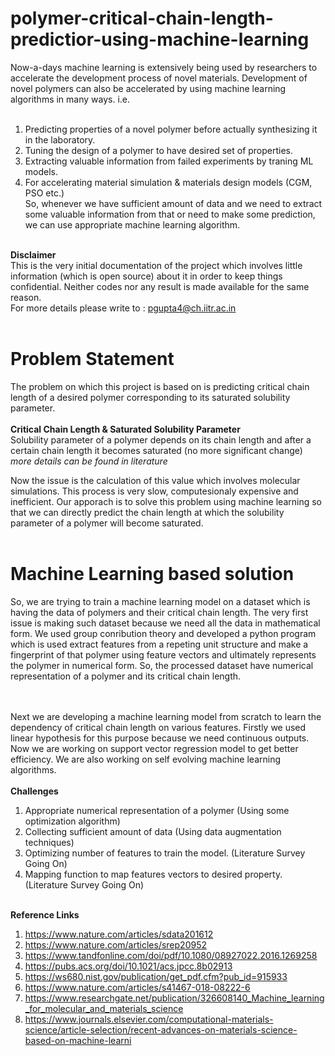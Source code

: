 # polymer-critical-chain-length-predictior-using-machine-learning

Now-a-days machine learning is extensively being used by researchers to accelerate the development process of novel materials. Development of novel polymers can also be accelerated by using machine learning algorithms in many ways. 
i.e. <br/><br/>
1) Predicting properties of a novel polymer before actually synthesizing it in the laboratory.<br/>
2) Tuning the design of a polymer to have desired set of properties.<br/>
3) Extracting valuable information from failed experiments by traning ML models.<br/>
4) For accelerating material simulation & materials design models (CGM, PSO etc.)<br/>
So, whenever we have sufficient amount of data and we need to extract some valuable information from that or need to make some prediction, we can use appropriate machine learning algorithm.
<br/><br/>

**Disclaimer**<br/>This is the very initial documentation of the project which involves little information (which is open source) about it in order to keep things confidential. Neither codes nor any result is made available for the same reason.<br/>For more details please write to : pgupta4@ch.iitr.ac.in
<br/><br/>

# Problem Statement
The problem on which this project is based on is predicting critical chain length of a desired polymer corresponding to its saturated solubility parameter.<br/><br/>
**Critical Chain Length & Saturated Solubility Parameter**<br/>
Solubility parameter of a polymer depends on its chain length and after a certain chain length it becomes saturated (no more significant change) *more details can be found in literature*<br/>

Now the issue is the calculation of this value which involves molecular simulations. This process is very slow, computesionaly expensive and inefficient. Our apporach is to solve this problem using machine learning so that we can directly predict the chain length at which the solubility parameter of a polymer will become saturated.
<br/><br/>
# Machine Learning based solution
So, we are trying to train a machine learning model on a dataset which is having the data of polymers and their critical chain length. The very first issue is making such dataset because we need all the data in mathematical form. We used group conribution theory and developed a python program which is used extract features from a repeting unit structure and make a fingerprint of that polymer using feature vectors and ultimately represents the polymer in numerical form. So, the processed dataset have numerical representation of a polymer and its critical chain length.<br/><br/>

</br>Next we are developing a machine learning model from scratch to learn the dependency of critical chain length on various features. Firstly we used linear hypothesis for this purpose because we need continuous outputs. Now we are working on support vector regression model to get better efficiency. We are also working on self evolving machine learning algorithms.
<br/><br/>
**Challenges**<br/>
1) Appropriate numerical representation of a polymer (Using some optimization algorithm)<br/>
2) Collecting sufficient amount of data (Using data augmentation techniques)<br/>
3) Optimizing number of features to train the model. (Literature Survey Going On)<br/>
4) Mapping function to map features vectors to desired property. (Literature Survey Going On)<br/><br/>

**Reference Links**<br/>
1) https://www.nature.com/articles/sdata201612<br/>
2) https://www.nature.com/articles/srep20952<br/>
3) https://www.tandfonline.com/doi/pdf/10.1080/08927022.2016.1269258<br/>
4) https://pubs.acs.org/doi/10.1021/acs.jpcc.8b02913<br/>
5) https://ws680.nist.gov/publication/get_pdf.cfm?pub_id=915933<br/>
6) https://www.nature.com/articles/s41467-018-08222-6<br/>
7) https://www.researchgate.net/publication/326608140_Machine_learning_for_molecular_and_materials_science<br/>
8) https://www.journals.elsevier.com/computational-materials-science/article-selection/recent-advances-on-materials-science-based-on-machine-learni



